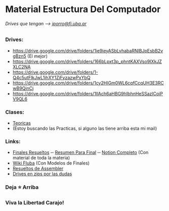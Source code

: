 # Material Estructura Del Computador
###### Drives que tengan --> jporro@fi.uba.ar

### Drives:
* https://drive.google.com/drive/folders/1ie9ieyASbLvhabaRNlBJpEsbB2vgBzn5 (El mejor)
* https://drive.google.com/drive/folders/166bLpxt3p_phntKAXVso9IXkJZXLC2NA
* https://drive.google.com/drive/folders/1-Q4c5utFlkJwL1ihXY1ZjFyzazwPxYbQ
* https://drive.google.com/drive/folders/1cy2HIGm0WL6cqfCcqUH3E3RCwB9QjnCj
* https://drive.google.com/drive/folders/1llAch6aHBG9hIbhnHeSSazlCoiPV9QL6


### Clases:
* [Teoricas](https://drive.google.com/drive/folders/1vm0VCwdS6_fx9IVMjwp08IHxVP4R6aAh?usp=sharing)
* (Estoy buscando las Practicas, si alguno las tiene arriba esta mi mail)

### Links:
* [Finales Resueltos](https://cmauro-fiuba.notion.site/Finales-d81c906ff4c14e1ab9b5cc0d45f31084) &#9472; [Resumen Para Final](https://cmauro-fiuba.notion.site/Resumen-ideas-2d73dd6c3d704324a5634f6b1c735d25) &#9472; [Notion Completo](https://cmauro-fiuba.notion.site/cmauro-fiuba/Estructura-del-Computador-6f3b257589a743a885af1d1d07ba06a4) (Con material de toda la materia)
* [Wiki FIuba](http://wiki.foros-fiuba.com.ar/materias:66:70) (Con Modelos de Finales)
* [Resueltos de Assembler](https://github.com/Lukas-De-Angelis-Riva/66.70-Estructura-del-computador)
* [Drives en zips por las dudas](https://drive.google.com/drive/u/1/folders/1gEFW65eulv041XpZFRDRVdU3rIsGle5Z)

  
### Deja **⭐** Arriba
### Viva la Libertad Carajo!
